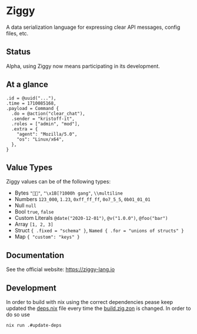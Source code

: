 # Ziggy
A data serialization language for expressing clear API messages, config files, etc.

## Status
Alpha, using Ziggy now means participating in its development.

## At a glance

```zig
.id = @uuid("..."),
.time = 1710085168,
.payload = Command {
  .do = @action("clear_chat"),
  .sender = "kristoff-it",
  .roles = ["admin", "mod"],
  .extra = {
    "agent": "Mozilla/5.0",
    "os": "Linux/x64", 
  },
}
```
## Value Types
Ziggy values can be of the following types:

- Bytes `"🧑‍🚀"`, `"\x1B[?1000h gang"`, `\\multiline`
- Numbers `123_000`, `1.23`, `0xff_ff_ff`, `0o7_5_5`, `0b01_01_01` 
- Null `null`
- Bool `true`, `false`
- Custom Literals `@date("2020-12-01")`, `@v("1.0.0")`, `@foo("bar")`
- Array `[1, 2, 3]`
- Struct `{ .fixed = "schema" }`, `Named { .for = "unions of structs" }`
- Map `{ "custom": "keys" }`


## Documentation

See the official website: https://ziggy-lang.io

## Development

In order to build with nix using the correct dependencies pease keep
updated the [deps.nix](./deps.nix) file every time the [build.zig.zon](build.zig.zon)
is changed. In order to do so use

```bash
nix run .#update-deps
```

